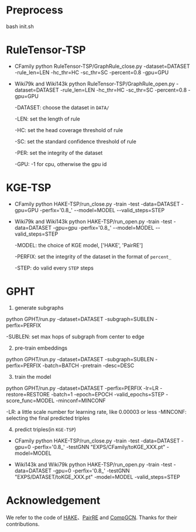
# Preprocess

bash init.sh

# RuleTensor-TSP

- CFamily
  python RuleTensor-TSP/GraphRule_close.py -dataset=DATASET  -rule_len=LEN -hc_thr=HC -sc_thr=SC -percent=0.8 -gpu=GPU

- Wiki79k and Wiki143k
  python RuleTensor-TSP/GraphRule_open.py -dataset=DATASET  -rule_len=LEN -hc_thr=HC -sc_thr=SC -percent=0.8 -gpu=GPU

  -DATASET: choose the dataset in `DATA/`

  -LEN: set the length of rule

  -HC: set the head coverage threshold of rule

  -SC: set the standard confidence threshold of rule

  -PER: set the integrity of the dataset

  -GPU: -1 for cpu, otherwise the gpu id

# KGE-TSP

- CFamily
  python HAKE-TSP/run_close.py -train -test -data=DATASET -gpu=GPU -perfix='0.8_' --model=MODEL  --valid_steps=STEP

- Wiki79k and Wiki143k 
  python  HAKE-TSP/run_open.py -train -test -data=DATASET -gpu=gpu -perfix='0.8_' --model=MODEL --valid_steps=STEP

  -MODEL: the choice of KGE model, ['HAKE', 'PairRE']

  -PERFIX: set the integrity of the dataset in the format of `percent_`

  -STEP: do valid every `STEP` steps

# GPHT

1. generate subgraphs

  python GPHT/run.py -dataset=DATASET -subgraph=SUBLEN -perfix=PERFIX

  -SUBLEN: set max hops of subgraph from center to edge

2. pre-train embeddings

  python GPHT/run.py -dataset=DATASET -subgraph=SUBLEN -perfix=PERFIX -batch=BATCH -pretrain -desc=DESC

3. train the model

  python GPHT/run.py -dataset=DATASET -perfix=PERFIX -lr=LR -restore=RESTORE -batch=1 -epoch=EPOCH -valid_epochs=STEP -score_func=MODEL -minconf=MINCONF

  -LR: a little scale number for learning rate, like 0.00003 or less
  -MINCONF: selecting the final predicted triples

4. predict triples(in `KGE-TSP`)

  - CFamily
  python HAKE-TSP/run_close.py -train -test -data=DATASET -gpu=0 -perfix='0.8_'  -testGNN "EXPS/CFamily/toKGE_XXX.pt" -model=MODEL

  -  Wiki143k and Wiki79k
  python HAKE-TSP/run_open.py -train -test -data=DATASET -gpu=0 -perfix='0.8_'  -testGNN "EXPS/DATASET/toKGE_XXX.pt" -model=MODEL -valid_steps=STEP


# Acknowledgement
We refer to the code of [HAKE](https://github.com/MIRALab-USTC/KGE-HAKE)、[PairRE](https://github.com/ant-research/KnowledgeGraphEmbeddingsViaPairedRelationVectors_PairRE) and [CompGCN](https://github.com/malllabiisc/CompGCN). Thanks for their contributions.

